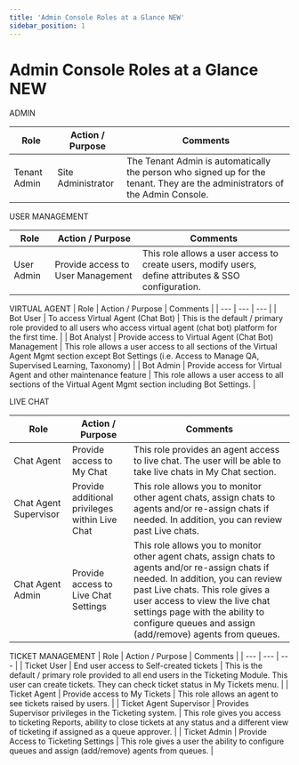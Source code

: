 ```yaml
---
title: 'Admin Console Roles at a Glance NEW'
sidebar_position: 1
---
```



# Admin Console Roles at a  Glance NEW




ADMIN

| Role | Action / Purpose | Comments |
| --- | --- | --- |
| Tenant Admin | Site Administrator | The Tenant Admin is automatically the person who signed up for the tenant. They are the administrators of the Admin Console. |



USER MANAGEMENT

| Role | Action / Purpose | Comments |
| --- | --- | --- |
| User Admin | Provide access to User Management | This role allows a user access to create users, modify users, define attributes & SSO configuration. |


VIRTUAL AGENT
| Role | Action / Purpose | Comments |
| --- | --- | --- |
| Bot User | To access Virtual Agent (Chat Bot) | This is the default / primary role provided to all users who access virtual agent (chat bot) platform for the first time. |
| Bot Analyst | Provide access to Virtual Agent (Chat Bot) Management | This role allows a user access to all sections of the Virtual Agent Mgmt section except Bot Settings (i.e. Access to Manage QA, Supervised Learning, Taxonomy) |
| Bot Admin | Provide access for Virtual Agent and other maintenance feature | This role allows a user access to all sections of the Virtual Agent Mgmt section including Bot Settings. |


LIVE CHAT

| Role | Action / Purpose | Comments |
| --- | --- | --- |
| Chat Agent | Provide access to My Chat | This role provides an agent access to live chat. The user will be able to take live chats in My Chat section. |
| Chat Agent Supervisor | Provide additional privileges within Live Chat | This role allows you to monitor other agent chats, assign chats to agents and/or re-assign chats if needed. In addition, you can review past Live chats. |
| Chat Agent Admin | Provide access to Live Chat Settings | This role allows you to monitor other agent chats, assign chats to agents and/or re-assign chats if needed. In addition, you can review past Live chats. This role gives a user access to view the live chat settings page with the ability to configure queues and assign (add/remove) agents from queues.|


TICKET MANAGEMENT
| Role | Action / Purpose | Comments |
| --- | --- | --- |
| Ticket User | End user access to Self-created tickets | This is the default / primary role provided to all end users in the Ticketing Module. This user can create tickets. They can check ticket status in My Tickets menu. |
| Ticket Agent | Provide access to My Tickets | This role allows an agent to see tickets raised by users. |
| Ticket Agent Supervisor | Provides Supervisor privileges in the Ticketing system. | This role gives you access to ticketing Reports, ability to close tickets at any status and a different view of ticketing if assigned as a queue approver. |
| Ticket Admin | Provide Access to Ticketing Settings | This role gives a user the ability to configure queues and assign (add/remove) agents from queues. |



